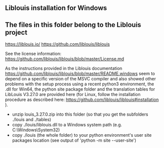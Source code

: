 
## Liblouis installation for Windows

## The files in this folder belong to the Liblouis project

https://liblouis.io/
https://github.com/liblouis/liblouis

See the license information: https://github.com/liblouis/liblouis/blob/master/License.md

As the instructions provided in the Liblouis documentation https://github.com/liblouis/liblouis/blob/master/README.windows
seem to depend on a specific version of the MSVC compiler and also showed other problems with the setup process using a recent python3 environment, 
the .dll for Win64, the python site package folder and the translation tables for LibLouis V3.27.0 are provided here
(for Linux, follow the installation procedure as described here: https://github.com/liblouis/liblouis#installation ).

* unzip louis_3.27.0.zip into this folder (so that you get the subfolders ./louis and ./tables)
* copy ./louis/liblouis.dll to a Windows system path (e.g. C:\Windows\System32)
* copy ./louis (the whole folder) to your python environment's user site packages location (see output of 'python -m site --user-site')
